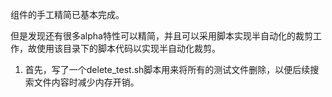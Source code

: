组件的手工精简已基本完成。

但是发现还有很多alpha特性可以精简，并且可以采用脚本实现半自动化的裁剪工作，故使用该目录下的脚本代码以实现半自动化裁剪。

1. 首先，写了一个delete_test.sh脚本用来将所有的测试文件删除，以便后续搜索文件内容时减少内存开销。
